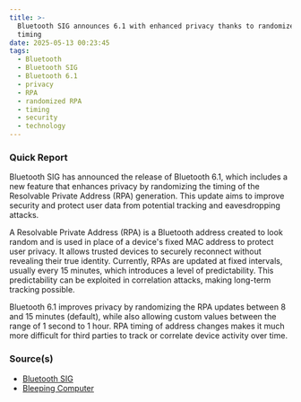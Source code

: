 ```yaml
---
title: >-
  Bluetooth SIG announces 6.1 with enhanced privacy thanks to randomized RPA
  timing
date: 2025-05-13 00:23:45
tags:
  - Bluetooth
  - Bluetooth SIG
  - Bluetooth 6.1
  - privacy
  - RPA
  - randomized RPA
  - timing
  - security
  - technology
---
```


### Quick Report

Bluetooth SIG has announced the release of Bluetooth 6.1, which includes a new feature that enhances privacy by randomizing the timing of the Resolvable Private Address (RPA) generation. This update aims to improve security and protect user data from potential tracking and eavesdropping attacks.
<!-- more -->

A Resolvable Private Address (RPA) is a Bluetooth address created to look random and is used in place of a device's fixed MAC address to protect user privacy. It allows trusted devices to securely reconnect without revealing their true identity. Currently, RPAs are updated at fixed intervals, usually every 15 minutes, which introduces a level of predictability. This predictability can be exploited in correlation attacks, making long-term tracking possible.

Bluetooth 6.1 improves privacy by randomizing the RPA updates between 8 and 15 minutes (default), while also allowing custom values between the range of 1 second to 1 hour. RPA timing of address changes makes it much more difficult for third parties to track or correlate device activity over time.

### Source(s)

- [Bluetooth SIG][def]
- [Bleeping Computer][def2]

[def]: https://www.bluetooth.com/blog/delivering-on-the-bi-annual-release-schedule-bluetooth-core-6-1-is-here/
[def2]: https://www.bleepingcomputer.com/news/security/bluetooth-61-enhances-privacy-with-randomized-rpa-timing/
